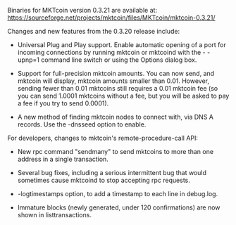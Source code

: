 Binaries for MKTcoin version 0.3.21 are available at:
  https://sourceforge.net/projects/mktcoin/files/MKTcoin/mktcoin-0.3.21/

Changes and new features from the 0.3.20 release include:

* Universal Plug and Play support.  Enable automatic opening of a port for incoming connections by running mktcoin or mktcoind with the - -upnp=1 command line switch or using the Options dialog box.

* Support for full-precision mktcoin amounts.  You can now send, and mktcoin will display, mktcoin amounts smaller than 0.01.  However, sending fewer than 0.01 mktcoins still requires a 0.01 mktcoin fee (so you can send 1.0001 mktcoins without a fee, but you will be asked to pay a fee if you try to send 0.0001).

* A new method of finding mktcoin nodes to connect with, via DNS A records. Use the -dnsseed option to enable.

For developers, changes to mktcoin's remote-procedure-call API:

* New rpc command "sendmany" to send mktcoins to more than one address in a single transaction.

* Several bug fixes, including a serious intermittent bug that would sometimes cause mktcoind to stop accepting rpc requests. 

* -logtimestamps option, to add a timestamp to each line in debug.log.

* Immature blocks (newly generated, under 120 confirmations) are now shown in listtransactions.
